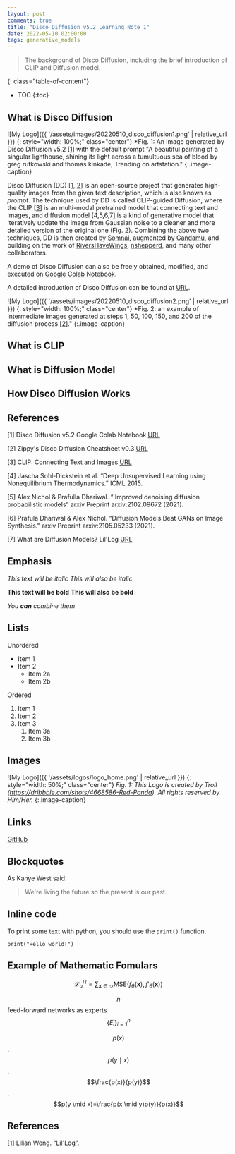 ```yaml
---
layout: post
comments: true
title: "Disco Diffusion v5.2 Learning Note 1"
date: 2022-05-10 02:00:00
tags: generative_models
---
```



> The background of Disco Diffusion, including the brief introduction of CLIP and Diffusion model.

<!--more-->

{: class="table-of-content"}
* TOC
{:toc}


## What is Disco Diffusion

![My Logo]({{ '/assets/images/20220510_disco_diffusion1.png' | relative_url }})
{: style="width: 100%;" class="center"}
*Fig. 1: An image generated by Disco Diffusion v5.2 \[[1](https://colab.research.google.com/github/alembics/disco-diffusion/blob/main/Disco_Diffusion.ipynb)\] with the default prompt "A beautiful painting of a singular lighthouse, shining its light across a tumultuous sea of blood by greg rutkowski and thomas kinkade, Trending on artstation."
{:.image-caption}

Disco Diffusion (DD) \[[1](https://colab.research.google.com/github/alembics/disco-diffusion/blob/main/Disco_Diffusion.ipynb), [2](https://docs.google.com/document/d/1l8s7uS2dGqjztYSjPpzlmXLjl5PM3IGkRWI3IiCuK7g/edit)\] is an open-source project that generates high-quality images from the given text description, which is also known as *prompt*. The technique used by DD is called CLIP-guided Diffusion, where the CLIP \[[3](https://openai.com/blog/clip/)\] is an multi-modal pretrained model that connecting text and images, and diffusion model [4,5,6,7] is a kind of generative model that iteratively update the image from Gaussian noise to a cleaner and more detailed version of the original one (Fig. 2). Combining the above two techniques, DD is then created by [Somnai](https://twitter.com/Somnai_dreams), augmented by [Gandamu](https://twitter.com/gandamu_ml), and building on the work of [RiversHaveWings](https://twitter.com/RiversHaveWings), [nshepperd](https://twitter.com/nshepperd1), and many other collaborators.  

A demo of Disco Diffusion can also be freely obtained, modified, and executed on [Google Colab Notebook](https://colab.research.google.com/github/alembics/disco-diffusion/blob/main/Disco_Diffusion.ipynb).

A detailed introduction of Disco Diffusion can be found at [URL](https://docs.google.com/document/d/1l8s7uS2dGqjztYSjPpzlmXLjl5PM3IGkRWI3IiCuK7g/edit).

![My Logo]({{ '/assets/images/20220510_disco_diffusion2.png' | relative_url }})
{: style="width: 100%;" class="center"}
*Fig. 2: an example of intermediate images generated at steps 1, 50, 100, 150, and 200 of the diffusion process \[[2](https://docs.google.com/document/d/1l8s7uS2dGqjztYSjPpzlmXLjl5PM3IGkRWI3IiCuK7g/edit)\]."
{:.image-caption}

## What is CLIP


## What is Diffusion Model


## How Disco Diffusion Works


## References

[1] Disco Diffusion v5.2 Google Colab Notebook [URL](https://colab.research.google.com/github/alembics/disco-diffusion/blob/main/Disco_Diffusion.ipynb)

[2] Zippy's Disco Diffusion Cheatsheet v0.3 [URL](https://docs.google.com/document/d/1l8s7uS2dGqjztYSjPpzlmXLjl5PM3IGkRWI3IiCuK7g/edit)

[3] CLIP: Connecting Text and Images [URL](https://openai.com/blog/clip/)

[4] Jascha Sohl-Dickstein et al. “Deep Unsupervised Learning using Nonequilibrium Thermodynamics.” ICML 2015. 

[5] Alex Nichol & Prafulla Dhariwal. “ Improved denoising diffusion probabilistic models” arxiv Preprint arxiv:2102.09672 (2021).

[6] Prafula Dhariwal & Alex Nichol. “Diffusion Models Beat GANs on Image Synthesis." arxiv Preprint arxiv:2105.05233 (2021). 

[7] What are Diffusion Models? Lil'Log [URL](https://lilianweng.github.io/posts/2021-07-11-diffusion-models/)

## Emphasis

*This text will be italic*
_This will also be italic_

**This text will be bold**
__This will also be bold__

_You **can** combine them_



## Lists

Unordered
- Item 1
- Item 2
  - Item 2a
  - Item 2b


Ordered
1. Item 1
2. Item 2
3. Item 3
   1. Item 3a
   2. Item 3b


## Images


![My Logo]({{ '/assets/logos/logo_home.png' | relative_url }})
{: style="width: 50%;" class="center"}
*Fig. 1: This Logo is created by Troll (https://dribbble.com/shots/4668586-Red-Panda). All rights reserved by Him/Her.*
{:.image-caption}


## Links
[GitHub](http://github.com)


## Blockquotes
As Kanye West said:

> We're living the future so
> the present is our past.


## Inline code
To print some text with python, you should use the `print()` function.
```
print("Hello world!")
```


## Example of Mathematic Fomulars

$$
\mathcal{L}_u^\Pi = \sum_{\mathbf{x} \in \mathcal{D}} \text{MSE}(f_\theta(\mathbf{x}), f'_\theta(\mathbf{x}))
$$

$$n$$ feed-forward networks as experts $$\{E_i\}^n_{i=1}$$

$$p(x)$$, $$p(y \mid x)$$, $$\frac{p(x)}{p(y)}$$, $$p(y \mid x)=\frac{p(x \mid y)p(y)}{p(x)}$$

## References

[1] Lilian Weng. [“Lil'Log”](https://lilianweng.github.io/lil-log/).
